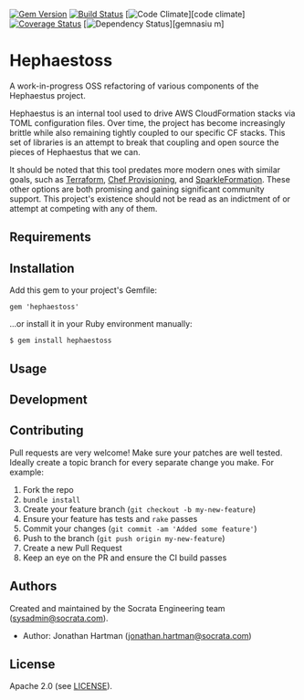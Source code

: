 [![Gem Version](https://img.shields.io/gem/v/hephaestoss.svg)][gem]
[![Build Status](https://img.shields.io/travis/socrata-platform/hephaestoss.svg)][travis]
[![Code Climate](https://img.shields.io/codeclimate/github/socrata-platform/hephaestoss.svg)][code
climate]
[![Coverage Status](https://img.shields.io/coveralls/socrata-platform/hephaestoss.svg)][coveralls]
[![Dependency Status](https://img.shields.io/gemnasium/socrata-platform/hephaestoss.svg)][gemnasiu
m]

[gem]: https://rubygems.org/gems/hephaestoss
[travis]: https://travis-ci.org/socrata-platform/hephaestoss
[codeclimate]: https://codeclimate.com/github/socrata-platform/hephaestoss
[coveralls]: https://coveralls.io/r/socrata-platform/hephaestoss
[gemnasium]: https://gemnasium.com/socrata-platform/hephaestoss

Hephaestoss
===========

A work-in-progress OSS refactoring of various components of the Hephaestus
project.

Hephaestus is an internal tool used to drive AWS CloudFormation stacks via
TOML configuration files. Over time, the project has become increasingly
brittle while also remaining tightly coupled to our specific CF stacks. This
set of libraries is an attempt to break that coupling and open source the
pieces of Hephaestus that we can.

It should be noted that this tool predates more modern ones with similar goals,
such as [Terraform](https://terraform.io),
[Chef Provisioning](https://github.com/chef/chef-provisioning), and
[SparkleFormation](http://www.sparkleformation.io). These other
options are both promising and gaining significant community support. This
project's existence should not be read as an indictment of or attempt at
competing with any of them.

Requirements
------------

Installation
------------

Add this gem to your project's Gemfile:

    gem 'hephaestoss'

...or install it in your Ruby environment manually:

    $ gem install hephaestoss

Usage
-----

Development
-----------

Contributing
------------

Pull requests are very welcome! Make sure your patches are well tested. Ideally
create a topic branch for every separate change you make. For example:

1. Fork the repo
2. `bundle install`
3. Create your feature branch (`git checkout -b my-new-feature`)
4. Ensure your feature has tests and `rake` passes
5. Commit your changes (`git commit -am 'Added some feature'`)
6. Push to the branch (`git push origin my-new-feature`)
7. Create a new Pull Request
8. Keep an eye on the PR and ensure the CI build passes

Authors
-------

Created and maintained by the Socrata Engineering team (<sysadmin@socrata.com>).

- Author: Jonathan Hartman (<jonathan.hartman@socrata.com>)

License
-------

Apache 2.0 (see [LICENSE][license]).

[license]: https://github.com/socrata-platform/hephaestoss/blob/master/LICENSE.txt

